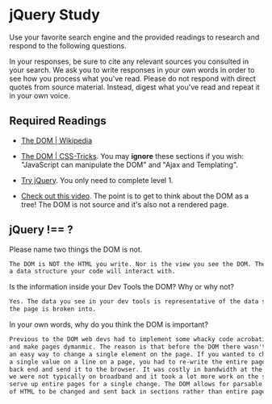 # jQuery Study

Use your favorite search engine and the provided readings to research and
respond to the following questions.

In your responses, be sure to cite any relevant sources you consulted in your
search. We ask you to write responses in your own words in order to see how you
process what you've read. Please do not respond with direct quotes from source
material. Instead, digest what you've read and repeat it in your own voice.

## Required Readings

-   [The DOM | Wikipedia](https://en.wikipedia.org/wiki/Document_Object_Model)

-   [The DOM | CSS-Tricks](https://css-tricks.com/dom/). You may **ignore**
    these sections if you wish: "JavaScript can manipulate the DOM" and "Ajax
    and Templating".

-   [Try jQuery](http://try.jquery.com/). You only need to complete level 1.

-   [Check out this video](https://www.youtube.com/watch?v=n1cKlKM3jYI). The
point is to get to think about the DOM as a tree! The DOM is not source and
it's also not a rendered page.

## jQuery !== ?

Please name two things the DOM is not.

```md
The DOM is NOT the HTML you write. Nor is the view you see the DOM. The DOM is
a data structure your code will interact with.
```

Is the information inside your Dev Tools the DOM? Why or why not?

```md
Yes. The data you see in your dev tools is representative of the data structure
the page is broken into.
```

In your own words, why do you think the DOM is important?

```md
Previous to the DOM web devs had to implement some whacky code acrobatics to try
and make pages dymanmic. The reason is that before the DOM there wasn't really
an easy way to change a single element on the page. If you wanted to change say,
a single value on a line on a page, you had to re-write the entire page on the
back end and send it to the browser. It was costly in bandwidth at the time since
we were not typically on broadband and it took a lot more work on the servers to
serve up entire pages for a single change. The DOM allows for parsable sections
of HTML to be changed and sent back in sections rather than entire pages.
```
